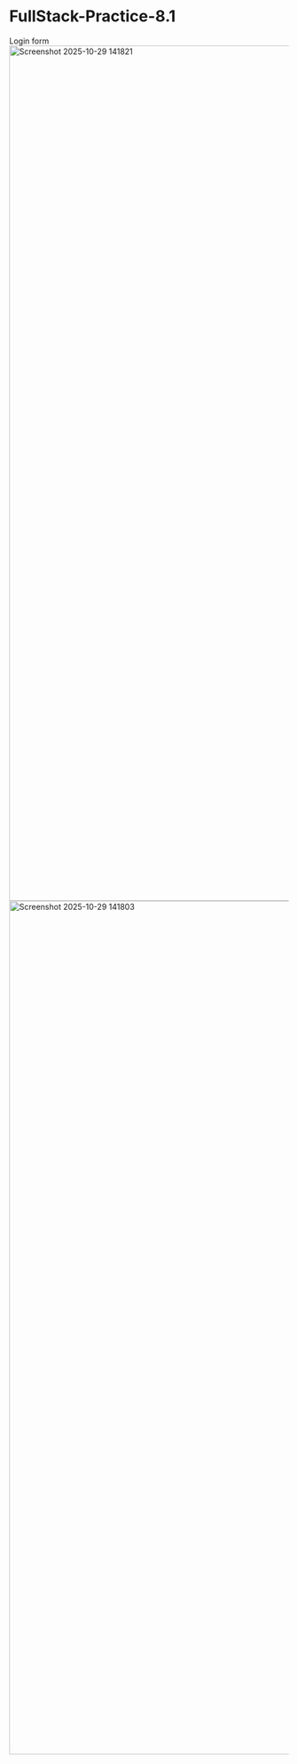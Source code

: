 # FullStack-Practice-8.1
Login form
<img width="2500" height="1543" alt="Screenshot 2025-10-29 141821" src="https://github.com/user-attachments/assets/d1a49275-c9b9-47df-a534-edda9d24bc77" />
<img width="2486" height="1540" alt="Screenshot 2025-10-29 141803" src="https://github.com/user-attachments/assets/84cdb9eb-844a-43ac-9409-00cee0e18d96" />
